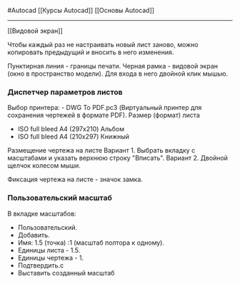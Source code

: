 #Autocad 
[[Курсы Autocad]]
[[Основы Autocad]]
__________
[[Видовой экран]]

Чтобы каждый раз не настраивать новый лист заново, можно копировать предыдущий и вносить в него изменения.

Пунктирная линия - границы печати.
Черная рамка - видовой экран (окно в пространство модели). Для входа в него двойной клик мышью.

### Диспетчер параметров листов
Выбор принтера: - DWG To PDF.pc3 (Виртуальный принтер для сохранения чертежей в формате PDF).
Размер (формат) листа 
- ISO full bleed A4 (297х210) Альбом
- ISO full bleed A4 (210х297) Книжный

Размещение чертежа на листе
Вариант 1.
Выбрать вкладку с масштабами и указать верхнюю строку "Вписать".
Вариант 2.
Двойной щелчок колесом мыши.

Фиксация чертежа на листе - значок замка.

### Пользовательский масштаб
В вкладке масштабов:
- Пользовательский.
- Добавить.
- Имя: 1.5 (точка) :1 (масштаб полтора к одному).
- Единицы листа - 1.5.
- Единицы чертежа - 1.
- Подтвердить.с
- Выставить созданный масштаб


